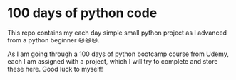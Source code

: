 # 100 days of python code
This repo contains my each day simple small python project as I advanced from a python beginner 😃😃😃.

As I am going through a 100 days of python bootcamp course from Udemy, each I am assigned with a project, which I will try to complete and
store these here. Good luck to myself!
